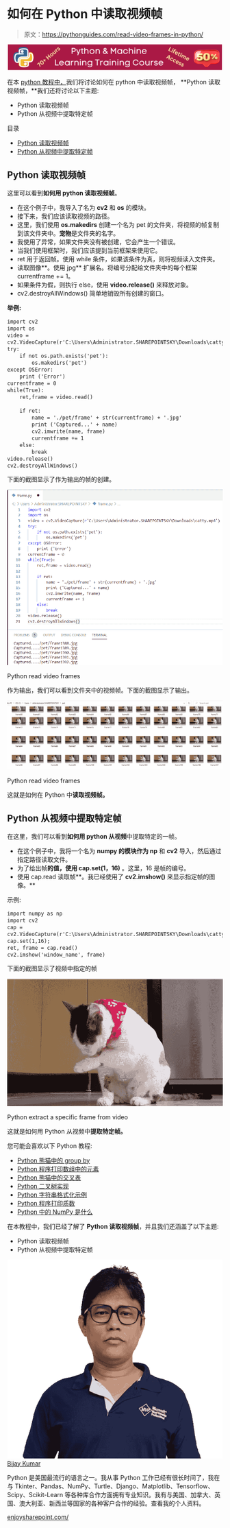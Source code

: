 # 如何在 Python 中读取视频帧

> 原文：<https://pythonguides.com/read-video-frames-in-python/>

[![Python & Machine Learning training courses](img/49ec9c6da89a04c9f45bab643f8c765c.png)](https://sharepointsky.teachable.com/p/python-and-machine-learning-training-course)

在本 [python 教程中，](https://pythonguides.com/python-hello-world-program/)我们将讨论如何在 python 中读取视频帧， **Python 读取视频帧，**我们还将讨论以下主题:

*   Python 读取视频帧
*   Python 从视频中提取特定帧

目录

[](#)

*   [Python 读取视频帧](#Python_read_video_frames "Python read video frames")
*   [Python 从视频中提取特定帧](#Python_extract_a_specific_frame_from_video "Python extract a specific frame from video")

## Python 读取视频帧

这里可以看到**如何用 python 读取视频帧**。

*   在这个例子中，我导入了名为 **cv2** 和 **os** 的模块。
*   接下来，我们应该读取视频的路径。
*   这里，我们使用 **os.makedirs** 创建一个名为 pet 的文件夹，将视频的帧复制到该文件夹中。**宠物**是文件夹的名字。
*   我使用了异常，如果文件夹没有被创建，它会产生一个错误。
*   当我们使用框架时，我们应该提到当前框架来使用它。
*   ret 用于返回帧。使用 while 条件，如果该条件为真，则将视频读入文件夹。
*   读取图像**。使用 jpg** 扩展名。将编号分配给文件夹中的每个框架 currentframe += 1。
*   如果条件为假，则执行 else，使用 **video.release()** 来释放对象。
*   cv2.destroyAllWindows() 简单地销毁所有创建的窗口。

**举例:**

```
import cv2 
import os 
video = cv2.VideoCapture(r'C:\Users\Administrator.SHAREPOINTSKY\Downloads\catty.mp4') 
try:  
	if not os.path.exists('pet'): 
		os.makedirs('pet') 
except OSError: 
	print ('Error') 
currentframe = 0
while(True): 
	ret,frame = video.read() 

	if ret: 
		name = './pet/frame' + str(currentframe) + '.jpg'
		print ('Captured...' + name) 
		cv2.imwrite(name, frame) 
		currentframe += 1
	else: 
		break
video.release() 
cv2.destroyAllWindows()
```

下面的截图显示了作为输出的帧的创建。

![Python read video frames](img/3f1652cb642bed36a7ac838eabc5f16e.png "Python read video frames 2")

Python read video frames

作为输出，我们可以看到文件夹中的视频帧。下面的截图显示了输出。

![Python read video frames](img/5418d128cf401e230a97b9a158843f33.png "Python read video frames 3")

Python read video frames

这就是如何在 Python 中**读取视频帧。**

## Python 从视频中提取特定帧

在这里，我们可以看到**如何用 python 从视频**中提取特定的一帧。

*   在这个例子中，我将一个名为 **numpy 的模块作为 np** 和 **cv2** 导入，然后通过指定路径读取文件。
*   为了给出帧**的值，使用 cap.set(1，16)** 。这里，16 是帧的编号。
*   使用 cap.read 读取帧**。我已经使用了 **cv2.imshow()** 来显示指定帧的图像。**

示例:

```
import numpy as np
import cv2
cap = cv2.VideoCapture(r'C:\Users\Administrator.SHAREPOINTSKY\Downloads\catty.mp4')
cap.set(1,16);
ret, frame = cap.read() 
cv2.imshow('window_name', frame) 
```

下面的截图显示了视频中指定的帧

![Python extract a specific frame from video](img/0d17638ac60ae4a20a9627feea781909.png "Python extract a specific frame from video")

Python extract a specific frame from video

这就是如何用 Python 从视频中**提取特定帧。**

您可能会喜欢以下 Python 教程:

*   [Python 熊猫中的 group by](https://pythonguides.com/groupby-in-python-pandas/)
*   [Python 程序打印数组中的元素](https://pythonguides.com/python-program-to-print-element-in-an-array/)
*   [Python 熊猫中的交叉表](https://pythonguides.com/crosstab-in-python-pandas/)
*   [Python 二叉树实现](https://pythonguides.com/python-binary-tree/)
*   [Python 字符串格式化示例](https://pythonguides.com/python-string-formatting/)
*   [Python 程序打印质数](https://pythonguides.com/python-program-to-print-prime-numbers/)
*   [Python 中的 NumPy 是什么](https://pythonguides.com/numpy/)

在本教程中，我们已经了解了 **Python 读取视频帧**，并且我们还涵盖了以下主题:

*   Python 读取视频帧
*   Python 从视频中提取特定帧

![Bijay Kumar MVP](img/9cb1c9117bcc4bbbaba71db8d37d76ef.png "Bijay Kumar MVP")[Bijay Kumar](https://pythonguides.com/author/fewlines4biju/)

Python 是美国最流行的语言之一。我从事 Python 工作已经有很长时间了，我在与 Tkinter、Pandas、NumPy、Turtle、Django、Matplotlib、Tensorflow、Scipy、Scikit-Learn 等各种库合作方面拥有专业知识。我有与美国、加拿大、英国、澳大利亚、新西兰等国家的各种客户合作的经验。查看我的个人资料。

[enjoysharepoint.com/](https://enjoysharepoint.com/)[](https://www.facebook.com/fewlines4biju "Facebook")[](https://www.linkedin.com/in/fewlines4biju/ "Linkedin")[](https://twitter.com/fewlines4biju "Twitter")